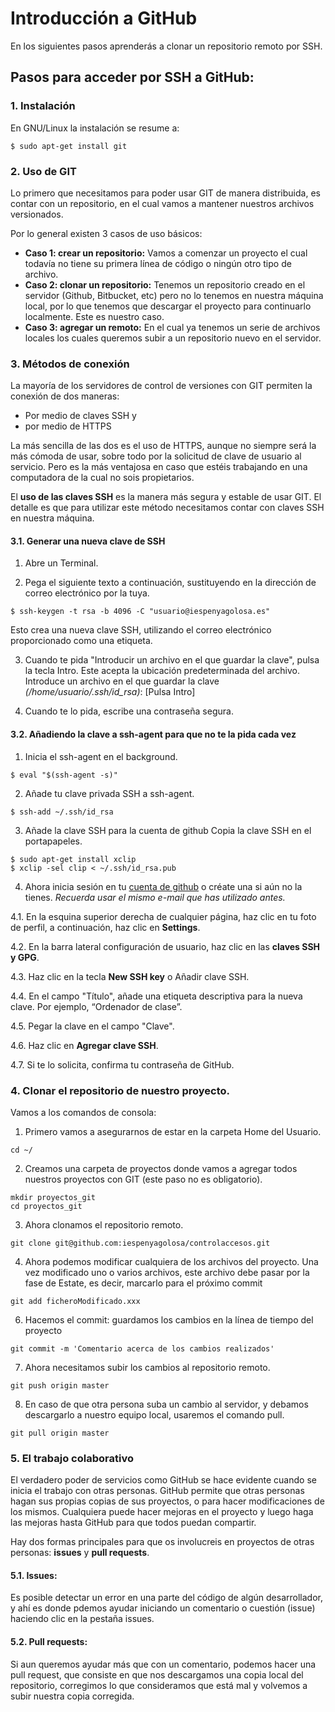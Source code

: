 # Introducción a GitHub
En los siguientes pasos aprenderás a clonar un repositorio remoto por SSH.

## Pasos para acceder por SSH a GitHub:
### 1. Instalación
En GNU/Linux la instalación se resume a:
```
$ sudo apt-get install git
```
### 2. Uso de GIT
Lo primero que necesitamos para poder usar GIT de manera distribuida, es contar con un repositorio, en el cual vamos a mantener nuestros archivos versionados.

Por lo general existen 3 casos de uso básicos:
* **Caso 1: crear un repositorio:** Vamos a comenzar un proyecto el cual todavía no tiene su primera línea de código o ningún otro tipo de archivo.
* **Caso 2: clonar un repositorio:** Tenemos un repositorio creado en el servidor (Github, Bitbucket, etc) pero no lo tenemos en nuestra máquina local, por lo que tenemos que descargar el proyecto para continuarlo localmente. Este es nuestro caso.
* **Caso 3: agregar un remoto:** En el cual ya tenemos un serie de archivos locales los cuales queremos subir a un repositorio nuevo en el servidor.

### 3. Métodos de conexión
La mayoría de los servidores de control de versiones con GIT permiten la conexión de dos maneras:
* Por medio de claves SSH y
* por medio de HTTPS

La más sencilla de las dos es el uso de HTTPS, aunque no siempre será la más cómoda de usar, sobre todo por la solicitud de clave de usuario al servicio. Pero es la más ventajosa en caso que estéis trabajando en una computadora de la cual no sois
propietarios.

El **uso de las claves SSH** es la manera más segura y estable de usar GIT. El detalle es que para utilizar este método necesitamos contar con claves SSH en nuestra máquina.

#### 3.1. Generar una nueva clave de SSH
1. Abre un Terminal.

2. Pega el siguiente texto a continuación, sustituyendo en la dirección de correo electrónico por la tuya.
```
$ ssh-keygen -t rsa -b 4096 -C "usuario@iespenyagolosa.es"
```
Esto crea una nueva clave SSH, utilizando el correo electrónico proporcionado como una etiqueta.

3. Cuando te pida "Introducir un archivo en el que guardar la clave", pulsa la tecla Intro. Este acepta la ubicación predeterminada del archivo.
Introduce un archivo en el que guardar la clave *(/home/usuario/.ssh/id_rsa)*: [Pulsa Intro]

4. Cuando te lo pida, escribe una contraseña segura.

#### 3.2. Añadiendo la clave a ssh-agent para que no te la pida cada vez

1. Inicia el ssh-agent en el background.

```
$ eval "$(ssh-agent -s)"
```

2. Añade tu clave privada SSH a ssh-agent.

```
$ ssh-add ~/.ssh/id_rsa
```

3. Añade la clave SSH para la cuenta de github
Copia la clave SSH en el portapapeles.

```
$ sudo apt-get install xclip
$ xclip -sel clip < ~/.ssh/id_rsa.pub
```

4. Ahora inicia sesión en tu [cuenta de github](https://www.github.com) o créate una si aún no la tienes. *Recuerda usar el mismo e-mail que has utilizado antes.*

  4.1. En la esquina superior derecha de cualquier página, haz clic en tu foto de perfil, a continuación, haz clic en **Settings**.

  4.2. En la barra lateral configuración de usuario, haz clic en las **claves SSH y GPG**.

  4.3. Haz clic en la tecla **New SSH key** o Añadir clave SSH.

  4.4. En el campo "Título", añade una etiqueta descriptiva para la nueva clave. Por ejemplo, “Ordenador de clase”.

  4.5. Pegar la clave en el campo "Clave".

  4.6. Haz clic en **Agregar clave SSH**.

  4.7. Si te lo solicita, confirma tu contraseña de GitHub.

### 4. Clonar el repositorio de nuestro proyecto.

Vamos a los comandos de consola:

1. Primero vamos a asegurarnos de estar en la carpeta Home del Usuario.
```
cd ~/
```

2. Creamos una carpeta de proyectos donde vamos a agregar todos nuestros proyectos con GIT (este paso no es obligatorio).
```
mkdir proyectos_git
cd proyectos_git
```
3. Ahora clonamos el repositorio remoto.
```
git clone git@github.com:iespenyagolosa/controlaccesos.git
```
4. Ahora podemos modificar cualquiera de los archivos del proyecto. Una vez modificado uno o varios archivos, este archivo debe pasar por la fase de Estate, es decir, marcarlo para el próximo commit
```
git add ficheroModificado.xxx
```

6. Hacemos el commit: guardamos los cambios en la línea de tiempo del proyecto
```
git commit -m 'Comentario acerca de los cambios realizados'
```
7. Ahora necesitamos subir los cambios al repositorio remoto.
```
git push origin master
```
8. En caso de que otra persona suba un cambio al servidor, y debamos descargarlo a nuestro equipo local, usaremos el comando pull.
```
git pull origin master
```

### 5. El trabajo colaborativo
El verdadero poder de servicios como GitHub se hace evidente cuando se inicia el trabajo con otras personas. GitHub permite que otras personas hagan sus propias copias de sus proyectos, o para hacer modificaciones de los mismos. Cualquiera puede hacer mejoras en el proyecto y luego haga las mejoras hasta GitHub para que todos puedan compartir.

Hay dos formas principales para que os involucreis en proyectos de otras personas: **issues** y **pull requests**.
#### 5.1. Issues:
Es posible detectar un error en una parte del código de algún desarrollador, y ahí es donde pdemos ayudar iniciando un comentario o cuestión (issue) haciendo clic en la pestaña issues.

#### 5.2. Pull requests:
Si aun queremos ayudar más que con un comentario, podemos hacer una pull request, que consiste en que nos descargamos una copia local del repositorio, corregimos lo que consideramos que está mal y volvemos a subir nuestra copia corregida.
